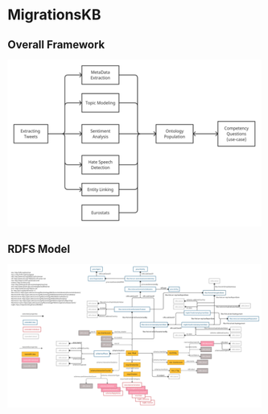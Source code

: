 # MigrationsKB

## Overall Framework
![](images/overall-framework.png)

## RDFS Model
![](images/migrationKB_schema.jpg)

